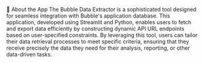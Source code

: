 📝 About the App
  The Bubble Data Extractor is a sophisticated tool designed for seamless integration with Bubble's application database. This application, developed using Streamlit and Python, enables users to fetch and export data efficiently by constructing dynamic API URL endpoints based on user-specified constraints. By leveraging this tool, users can tailor their data retrieval processes to meet specific criteria, ensuring that they receive precisely the data they need for their analysis, reporting, or other data-driven tasks.
